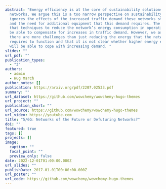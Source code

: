 ```yaml
---
abstract: "Energy efficiency is at the core of sustainability solutions for 5/6G
  networks. We argue this is a too narrow perspective on sustainability, as it
  ignores the effects of the increased traffic demand these networks stimulate
  and the need for additional equipment that this demand requires. The hope is
  that techniques to reduce the network’s energy consumption in operation will
  be able to compensate for increases in traffic demand. However, we argue that
  there are more challenges than just reducing the energy that the network
  requires to function and that it is not clear whether higher energy efficiency
  will be able to cope with increasing demand. "
slides: ""
url_pdf: ""
publication_types:
  - "3"
authors:
  - admin
  - Hug March
author_notes: []
publication: https://arxiv.org/pdf/2207.02533.pdf
summary: ""
url_dataset: https://github.com/wowchemy/wowchemy-hugo-themes
url_project: ""
publication_short: ""
url_source: https://github.com/wowchemy/wowchemy-hugo-themes
url_video: https://youtube.com
title: "5/6G: Networks of the Future or Defuturing Networks?"
doi: ""
featured: true
tags: []
projects: []
image:
  caption: ""
  focal_point: ""
  preview_only: false
date: 2022-12-01T01:00:00.000Z
url_slides: ""
publishDate: 2017-01-01T00:00:00.000Z
url_poster: ""
url_code: https://github.com/wowchemy/wowchemy-hugo-themes
---
```

